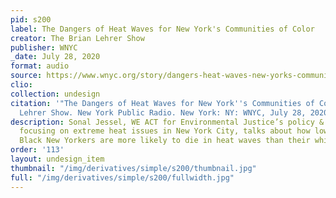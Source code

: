 ```yaml
---
pid: s200
label: The Dangers of Heat Waves for New York's Communities of Color
creator: The Brian Lehrer Show
publisher: WNYC
_date: July 28, 2020
format: audio
source: https://www.wnyc.org/story/dangers-heat-waves-new-yorks-communities-color/
clio:
collection: undesign
citation: '"The Dangers of Heat Waves for New York''s Communities of Color." The Brian
  Lehrer Show. New York Public Radio. New York: NY: WNYC, July 28, 2020.'
description: Sonal Jessel, WE ACT for Environmental Justice’s policy & advocacy coordinator
  focusing on extreme heat issues in New York City, talks about how low-income and
  Black New Yorkers are more likely to die in heat waves than their white neighbors.
order: '113'
layout: undesign_item
thumbnail: "/img/derivatives/simple/s200/thumbnail.jpg"
full: "/img/derivatives/simple/s200/fullwidth.jpg"
---
```

